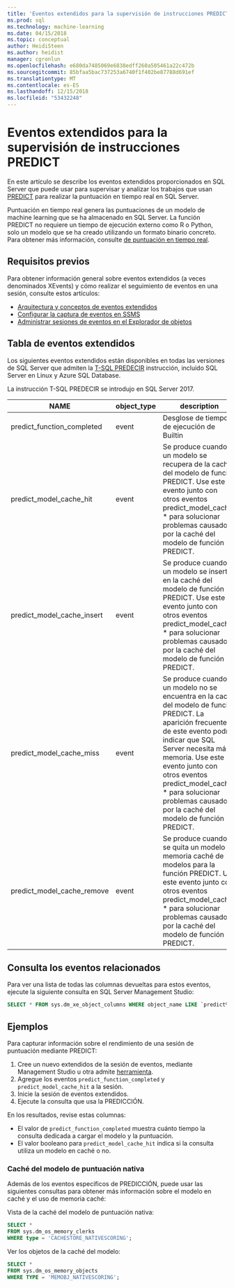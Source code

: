 ```yaml
---
title: 'Eventos extendidos para la supervisión de instrucciones PREDICT: SQL Server Machine Learning Services'
ms.prod: sql
ms.technology: machine-learning
ms.date: 04/15/2018
ms.topic: conceptual
author: HeidiSteen
ms.author: heidist
manager: cgronlun
ms.openlocfilehash: e680da7485069e6838edff260a505461a22c472b
ms.sourcegitcommit: 85bfaa5bac737253a6740f1f402be87788d691ef
ms.translationtype: MT
ms.contentlocale: es-ES
ms.lasthandoff: 12/15/2018
ms.locfileid: "53432248"
---
```

# <a name="extended-events-for-monitoring-predict-statements"></a>Eventos extendidos para la supervisión de instrucciones PREDICT

En este artículo se describe los eventos extendidos proporcionados en SQL Server que puede usar para supervisar y analizar los trabajos que usan [PREDICT](https://docs.microsoft.com/sql/t-sql/queries/predict-transact-sql) para realizar la puntuación en tiempo real en SQL Server.

Puntuación en tiempo real genera las puntuaciones de un modelo de machine learning que se ha almacenado en SQL Server. La función PREDICT no requiere un tiempo de ejecución externo como R o Python, solo un modelo que se ha creado utilizando un formato binario concreto. Para obtener más información, consulte [de puntuación en tiempo real](https://docs.microsoft.com/sql/advanced-analytics/real-time-scoring).

## <a name="prerequisites"></a>Requisitos previos

Para obtener información general sobre eventos extendidos (a veces denominados XEvents) y cómo realizar el seguimiento de eventos en una sesión, consulte estos artículos:

+ [Arquitectura y conceptos de eventos extendidos](https://docs.microsoft.com/sql/relational-databases/extended-events/extended-events)
+ [Configurar la captura de eventos en SSMS](https://docs.microsoft.com/sql/relational-databases/extended-events/quick-start-extended-events-in-sql-server)
+ [Administrar sesiones de eventos en el Explorador de objetos](https://docs.microsoft.com/sql/relational-databases/extended-events/manage-event-sessions-in-the-object-explorer)

## <a name="table-of-extended-events"></a>Tabla de eventos extendidos

Los siguientes eventos extendidos están disponibles en todas las versiones de SQL Server que admiten la [T-SQL PREDECIR](https://docs.microsoft.com/sql/t-sql/queries/predict-transact-sql) instrucción, incluido SQL Server en Linux y Azure SQL Database. 

La instrucción T-SQL PREDECIR se introdujo en SQL Server 2017. 

|NAME |object_type|description| 
|----|----|----|
|predict_function_completed |event  |Desglose de tiempo de ejecución de Builtin|
|predict_model_cache_hit |event|Se produce cuando un modelo se recupera de la caché del modelo de función PREDICT. Use este evento junto con otros eventos predict_model_cache_ * para solucionar problemas causados por la caché del modelo de función PREDICT.|
|predict_model_cache_insert |event  |   Se produce cuando un modelo se inserta en la caché del modelo de función PREDICT. Use este evento junto con otros eventos predict_model_cache_ * para solucionar problemas causados por la caché del modelo de función PREDICT.    |
|predict_model_cache_miss   |event|Se produce cuando un modelo no se encuentra en la caché del modelo de función PREDICT. La aparición frecuente de este evento podría indicar que SQL Server necesita más memoria. Use este evento junto con otros eventos predict_model_cache_ * para solucionar problemas causados por la caché del modelo de función PREDICT.|
|predict_model_cache_remove |event| Se produce cuando se quita un modelo de memoria caché de modelos para la función PREDICT. Use este evento junto con otros eventos predict_model_cache_ * para solucionar problemas causados por la caché del modelo de función PREDICT.|

## <a name="query-for-related-events"></a>Consulta los eventos relacionados

Para ver una lista de todas las columnas devueltas para estos eventos, ejecute la siguiente consulta en SQL Server Management Studio:

```sql
SELECT * FROM sys.dm_xe_object_columns WHERE object_name LIKE `predict%'
```

## <a name="examples"></a>Ejemplos

Para capturar información sobre el rendimiento de una sesión de puntuación mediante PREDICT:

1. Cree un nuevo extendidos de la sesión de eventos, mediante Management Studio u otra admite [herramienta](https://docs.microsoft.com/sql/relational-databases/extended-events/extended-events-tools).
2. Agregue los eventos `predict_function_completed` y `predict_model_cache_hit` a la sesión.
3. Inicie la sesión de eventos extendidos.
4. Ejecute la consulta que usa la PREDICCIÓN.

En los resultados, revise estas columnas:

+ El valor de `predict_function_completed` muestra cuánto tiempo la consulta dedicada a cargar el modelo y la puntuación.
+ El valor booleano para `predict_model_cache_hit` indica si la consulta utiliza un modelo en caché o no. 

### <a name="native-scoring-model-cache"></a>Caché del modelo de puntuación nativa

Además de los eventos específicos de PREDICCIÓN, puede usar las siguientes consultas para obtener más información sobre el modelo en caché y el uso de memoria caché:

Vista de la caché del modelo de puntuación nativa:

```sql
SELECT *
FROM sys.dm_os_memory_clerks
WHERE type = 'CACHESTORE_NATIVESCORING';
```

Ver los objetos de la caché del modelo:

```sql
SELECT *
FROM sys.dm_os_memory_objects
WHERE TYPE = 'MEMOBJ_NATIVESCORING';
```

